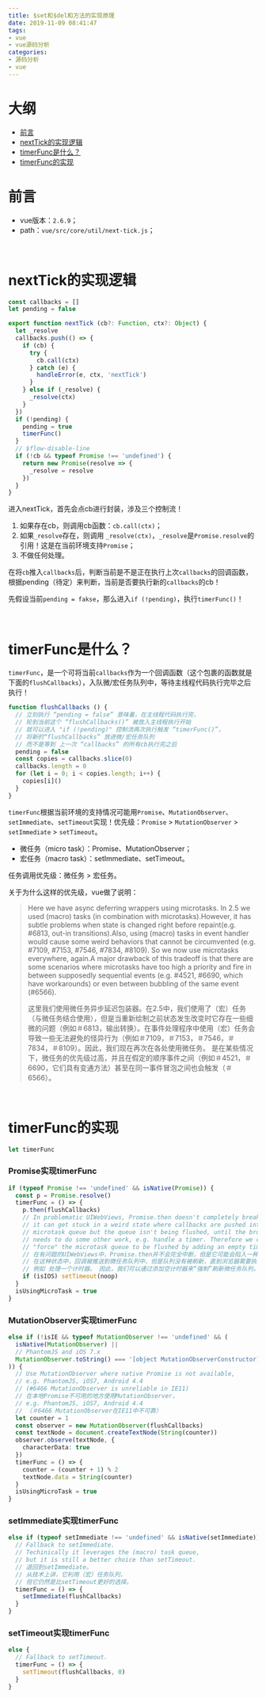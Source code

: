 ```yaml
---
title: $set和$del和方法的实现原理
date: 2019-11-09 08:41:47
tags:
- vue
- vue源码分析
categories:
- 源码分析
- vue
---
```



# 大纲

- [前言](#前言)
- [nextTick的实现逻辑](#nextTick的实现逻辑)
- [timerFunc是什么？](#timerFunc是什么？)
- [timerFunc的实现](#timerFunc的实现)

<!-- more -->

# 前言

- vue版本：`2.6.9`；
- path：`vue/src/core/util/next-tick.js`；

&nbsp;

# nextTick的实现逻辑

```typescript
const callbacks = []
let pending = false

export function nextTick (cb?: Function, ctx?: Object) {
  let _resolve
  callbacks.push(() => {
    if (cb) {
      try {
        cb.call(ctx)
      } catch (e) {
        handleError(e, ctx, 'nextTick')
      }
    } else if (_resolve) {
      _resolve(ctx)
    }
  })
  if (!pending) {
    pending = true
    timerFunc()
  }
  // $flow-disable-line
  if (!cb && typeof Promise !== 'undefined') {
    return new Promise(resolve => {
      _resolve = resolve
    })
  }
}
```

进入nextTick，首先会点cb进行封装，涉及三个控制流！

1. 如果存在cb，则调用cb函数：`cb.call(ctx)`；
2. 如果`_resolve`存在，则调用 `_resolve(ctx)`，`_resolve`是`Promise.resolve`的引用！这是在当前环境支持`Promise`；
3. 不做任何处理。

在将`cb`推入`callbacks`后，判断当前是不是正在执行上次`callbacks`的回调函数，根据pending（待定）来判断，当前是否要执行新的`callbacks`的cb！



先假设当前`pending = fakse`，那么进入`if (!pending)`，执行`timerFunc()`！

&nbsp;

# timerFunc是什么？

`timerFunc`，是一个可将当前`callbacks`作为一个回调函数（这个包裹的函数就是下面的`flushCallbacks`），入队微/宏任务队列中，等待主线程代码执行完毕之后执行！

```typescript
function flushCallbacks () {
  // 立刻执行 “pending = false” 意味着，在主线程代码执行完，
  // 轮到当前这个 “flushCallbacks()” 被放入主线程执行开始
  // 就可以进入 "if (!pending)" 控制流再次执行触发 “timerFunc()”，
  // 将新的“flushCallbacks” 放进微/宏任务队列
  // 而不是等到 上一次 “callbacks” 的所有cb执行完之后
  pending = false
  const copies = callbacks.slice(0)
  callbacks.length = 0
  for (let i = 0; i < copies.length; i++) {
    copies[i]()
  }
}
```



`timerFunc`根据当前环境的支持情况可能用`Promise`、`MutationObserver`、`setImmediate`、`setTimeout`实现！优先级：`Promise` > `MutationObserver` > `setImmediate` > `setTimeout`。

- 微任务（micro task）：Promise、MutationObserver；
- 宏任务（macro task）：setImmediate、setTimeout。

任务调用优先级：微任务 > 宏任务。



关于为什么这样的优先级，vue做了说明：

> Here we have async deferring wrappers using microtasks. In 2.5 we used (macro) tasks (in combination with microtasks).However, it has subtle problems when state is changed right before repaint(e.g. #6813, out-in transitions).Also, using (macro) tasks in event handler would cause some weird behaviors that cannot be circumvented (e.g. #7109, #7153, #7546, #7834, #8109). So we now use microtasks everywhere, again.A major drawback of this tradeoff is that there are some scenarios where microtasks have too high a priority and fire in between supposedly sequential events (e.g. #4521, #6690, which have workarounds) or even between bubbling of the same event (#6566).
>
> 这里我们使用微任务异步延迟包装器。在2.5中，我们使用了（宏）任务（与微任务结合使用），但是当重新绘制之前状态发生改变时它存在一些细微的问题（例如＃6813，输出转换）。在事件处理程序中使用（宏）任务会导致一些无法避免的怪异行为（例如＃7109，＃7153，＃7546，＃7834，＃8109）。因此，我们现在再次在各处使用微任务。 是在某些情况下，微任务的优先级过高，并且在假定的顺序事件之间（例如＃4521，＃6690，它们具有变通方法）甚至在同一事件冒泡之间也会触发（＃6566）。

&nbsp;


# timerFunc的实现

```typescript
let timerFunc
```



### Promise实现timerFunc

```typescript
if (typeof Promise !== 'undefined' && isNative(Promise)) {
  const p = Promise.resolve()
  timerFunc = () => {
    p.then(flushCallbacks)
    // In problematic UIWebViews, Promise.then doesn't completely break, but
    // it can get stuck in a weird state where callbacks are pushed into the
    // microtask queue but the queue isn't being flushed, until the browser
    // needs to do some other work, e.g. handle a timer. Therefore we can
    // "force" the microtask queue to be flushed by adding an empty timer.
    // 在有问题的UIWebViews中，Promise.then并不会完全中断，但是它可能会陷入一种怪异的状态，
    // 在这种状态中，回调被推送到微任务队列中，但是队列没有被刷新，直到浏览器需要执行其他一些工作，
    // 例如 处理一个计时器。 因此，我们可以通过添加空计时器来“强制”刷新微任务队列。
    if (isIOS) setTimeout(noop)
  }
  isUsingMicroTask = true
}
```



### MutationObserver实现timerFunc

```typescript
else if (!isIE && typeof MutationObserver !== 'undefined' && (
  isNative(MutationObserver) ||
  // PhantomJS and iOS 7.x
  MutationObserver.toString() === '[object MutationObserverConstructor]'
)) {
  // Use MutationObserver where native Promise is not available,
  // e.g. PhantomJS, iOS7, Android 4.4
  // (#6466 MutationObserver is unreliable in IE11)
  // 在本地Promise不可用的地方使用MutationObserver，
  // e.g. PhantomJS, iOS7, Android 4.4
  // （＃6466 MutationObserver在IE11中不可靠）
  let counter = 1
  const observer = new MutationObserver(flushCallbacks)
  const textNode = document.createTextNode(String(counter))
  observer.observe(textNode, {
    characterData: true
  })
  timerFunc = () => {
    counter = (counter + 1) % 2
    textNode.data = String(counter)
  }
  isUsingMicroTask = true
}
```



### setImmediate实现timerFunc

```typescript
else if (typeof setImmediate !== 'undefined' && isNative(setImmediate)) {
  // Fallback to setImmediate.
  // Techinically it leverages the (macro) task queue,
  // but it is still a better choice than setTimeout.
  // 退回到setImmediate。
  // 从技术上讲，它利用（宏）任务队列，
  // 但它仍然是比setTimeout更好的选择。
  timerFunc = () => {
    setImmediate(flushCallbacks)
  }
}
```



### setTimeout实现timerFunc

```typescript
else {
  // Fallback to setTimeout.
  timerFunc = () => {
    setTimeout(flushCallbacks, 0)
  }
}
```
